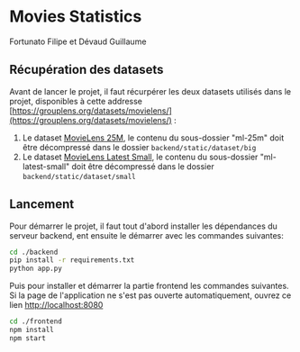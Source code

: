 # Movies Statistics
Fortunato Filipe et Dévaud Guillaume

## Récupération des datasets

Avant de lancer le projet, il faut récurpérer les deux datasets utilisés dans le projet, disponibles à cette addresse [https://grouplens.org/datasets/movielens/](https://grouplens.org/datasets/movielens/) :

1. Le dataset [MovieLens 25M](http://files.grouplens.org/datasets/movielens/ml-25m.zip), le contenu du sous-dossier "ml-25m" doit être décompressé dans le dossier `backend/static/dataset/big`
2. Le dataset [MovieLens Latest Small](http://files.grouplens.org/datasets/movielens/ml-latest-small.zip), le contenu du sous-dossier "ml-latest-small" doit être décompressé dans le dossier `backend/static/dataset/small`

## Lancement

Pour démarrer le projet, il faut tout d'abord installer les dépendances du serveur backend, ent ensuite le démarrer avec les commandes suivantes:
```bash
cd ./backend
pip install -r requirements.txt
python app.py
```

Puis pour installer et démarrer la partie frontend les commandes suivantes. Si la page de l'application ne s'est pas ouverte automatiquement, ouvrez ce lien [http://localhost:8080](http://localhost:8080)
```bash
cd ./frontend
npm install
npm start
```


